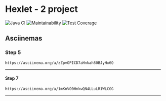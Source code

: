 # Hexlet - 2 project

![Java CI](https://github.com/Androidmatis/java-project-71/actions/workflows/gradle.yml/badge.svg)
[![Maintainability](https://api.codeclimate.com/v1/badges/5a5ef15483cb12955b67/maintainability)](https://codeclimate.com/github/Androidmatis/java-project-71/maintainability)
[![Test Coverage](https://api.codeclimate.com/v1/badges/5a5ef15483cb12955b67/test_coverage)](https://codeclimate.com/github/Androidmatis/java-project-71/test_coverage)

## Asciinemas

### Step 5
    https://asciinema.org/a/zZpvOPICD7aHnkah80BJyHx6Q
---

#### Step 7
    https://asciinema.org/a/1mKnVO0HnkwQN4LLuLR1WLCGG
---